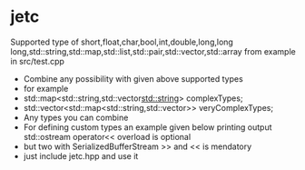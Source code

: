 # jetc

Supported type of short,float,char,bool,int,double,long,long long,std::string,std::map,std::list,std::pair,std::vector,std::array
from example in src/test.cpp

* Combine any possibility with given above supported types
* for example
* std::map<std::string,std::vector<std::string>> complexTypes;
* std::vector<std::map<std::string,std::vector<int>>> veryComplexTypes;
* Any types you can combine
* For defining custom types an example given below printing output std::ostream operator<< overload is optional 
* but two with SerializedBufferStream >> and << is mendatory
* just include jetc.hpp and use it 
